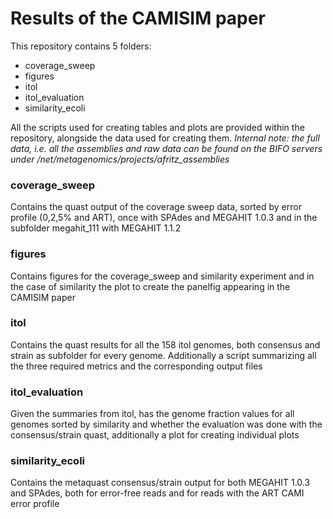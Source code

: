 # Results of the CAMISIM paper
This repository contains 5 folders:
 - coverage_sweep
 - figures
 - itol
 - itol_evaluation
 - similarity_ecoli

All the scripts used for creating tables and plots are provided within the repository, alongside the data used for creating them. *Internal note: the full data, i.e. all the assemblies and raw data can be found on the BIFO servers under /net/metagenomics/projects/afritz_assemblies*

### coverage_sweep
Contains the quast output of the coverage sweep data, sorted by error profile (0,2,5% and ART), once with SPAdes and MEGAHIT 1.0.3 and in the subfolder megahit_111 with MEGAHIT 1.1.2

### figures
Contains figures for the coverage_sweep and similarity experiment and in the case of similarity the plot to create the panelfig appearing in the CAMISIM paper

### itol
Contains the quast results for all the 158 itol genomes, both consensus and strain as subfolder for every genome. Additionally a script summarizing all the three required metrics and the corresponding output files

### itol_evaluation
Given the summaries from itol, has the genome fraction values for all genomes sorted by similarity and whether the evaluation was done with the consensus/strain quast, additionally a plot for creating individual plots

### similarity_ecoli
Contains the metaquast consensus/strain output for both MEGAHIT 1.0.3 and SPAdes, both for error-free reads and for reads with the ART CAMI error profile
